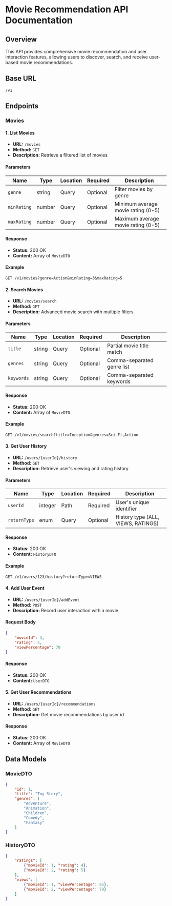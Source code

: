 # Movie Recommendation API Documentation

## Overview
This API provides comprehensive movie recommendation and user interaction features, allowing users to discover, search, and receive user-based movie recommendations.

## Base URL
`/v1`

## Endpoints

### Movies

#### 1. List Movies
- **URL:** `/movies`
- **Method:** `GET`
- **Description:** Retrieve a filtered list of movies

#### Parameters
| Name | Type | Location | Required | Description |
|------|------|----------|----------|-------------|
| `genre` | string | Query | Optional | Filter movies by genre |
| `minRating` | number | Query | Optional | Minimum average movie rating (0-5) |
| `maxRating` | number | Query | Optional | Maximum average movie rating (0-5) |

#### Response
- **Status:** 200 OK
- **Content:** Array of `MovieDTO`

#### Example
```http
GET /v1/movies?genre=Action&minRating=3&maxRating=5
```

#### 2. Search Movies
- **URL:** `/movies/search`
- **Method:** `GET`
- **Description:** Advanced movie search with multiple filters

#### Parameters
| Name | Type | Location | Required | Description |
|------|------|----------|----------|-------------|
| `title` | string | Query | Optional | Partial movie title match |
| `genres` | string | Query | Optional | Comma-separated genre list |
| `keywords` | string | Query | Optional | Comma-separated keywords |

#### Response
- **Status:** 200 OK
- **Content:** Array of `MovieDTO`

#### Example
```http
GET /v1/movies/search?title=Inception&genres=Sci-Fi,Action
```

#### 3. Get User History
- **URL:** `/users/{userId}/history`
- **Method:** `GET`
- **Description:** Retrieve user's viewing and rating history

#### Parameters
| Name | Type | Location | Required | Description |
|------|------|----------|----------|-------------|
| `userId` | integer | Path | Required | User's unique identifier |
| `returnType` | enum | Query | Optional | History type (ALL, VIEWS, RATINGS) |

#### Response
- **Status:** 200 OK
- **Content:** `HistoryDTO`

#### Example
```http
GET /v1/users/123/history?returnType=VIEWS
```

#### 4. Add User Event
- **URL:** `/users/{userId}/addEvent`
- **Method:** `POST`
- **Description:** Record user interaction with a movie

#### Request Body
```json
{
    "movieId": 3,
    "rating": 5,
    "viewPercentage": 70
}
```

#### Response
- **Status:** 200 OK
- **Content:** `UserDTO`

#### 5. Get User Recommendations
- **URL:** `/users/{userId}/recommendations`
- **Method:** `GET`
- **Description:** Get movie recommendations by user id

#### Response
- **Status:** 200 OK
- **Content:** Array of `MovieDTO`

## Data Models

### MovieDTO
```json
{
    "id": 1,
    "title": "Toy Story",
    "genres": [
        "Adventure", 
        "Animation", 
        "Children", 
        "Comedy", 
        "Fantasy"
    ]
}
```

### HistoryDTO
```json
{
    "ratings": [
        {"movieId": 1, "rating": 4},
        {"movieId": 2, "rating": 5}
    ],
    "views": [
        {"movieId": 1, "viewPercentage": 85},
        {"movieId": 2, "viewPercentage": 70}
    ]
}
```
